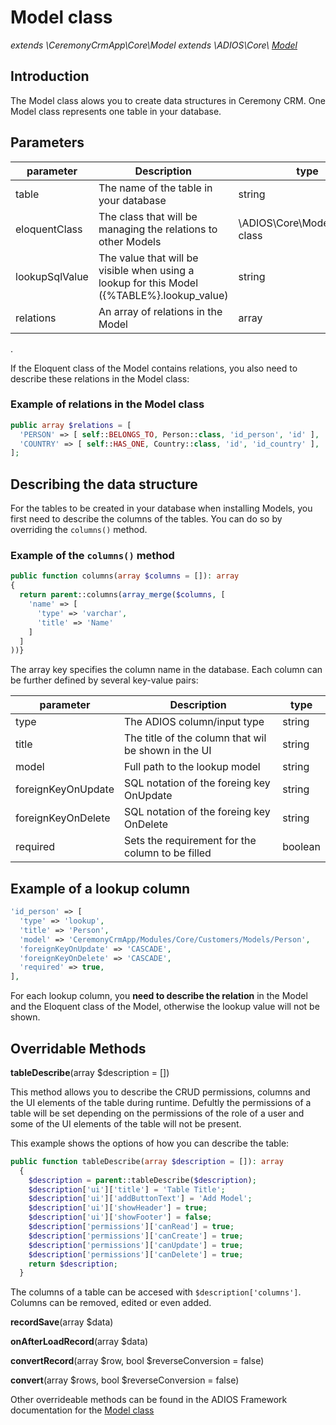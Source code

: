 # Model class

_extends \CeremonyCrmApp\Core\Model extends \ADIOS\Core\ [Model](adios/model)_

## Introduction

The Model class alows you to create data structures in Ceremony CRM. One Model class represents one table in your database.

## Parameters

| parameter      | Description                                                                                  | type                             |
| -------------- | -------------------------------------------------------------------------------------------- | -------------------------------- |
| table          | The name of the table in your database                                                       | string                           |
| eloquentClass  | The class that will be managing the relations to other Models                                | \ADIOS\Core\Model\Eloquent class |
| lookupSqlValue | The value that will be visible when using a lookup for this Model ({\%TABLE\%}.lookup_value) | string                           |
| relations      | An array of relations in the Model                                                           | array                            |

.

If the Eloquent class of the Model contains relations, you also need to describe these relations in the Model class:

### Example of relations in the Model class

```php
public array $relations = [
  'PERSON' => [ self::BELONGS_TO, Person::class, 'id_person', 'id' ],
  'COUNTRY' => [ self::HAS_ONE, Country::class, 'id', 'id_country' ],
];
```

## Describing the data structure

For the tables to be created in your database when installing Models, you first need to describe the columns of the tables. You can do so by overriding the `columns()` method.

### Example of the `columns()` method

```php
public function columns(array $columns = []): array
{
  return parent::columns(array_merge($columns, [
    'name' => [
      'type' => 'varchar',
      'title' => 'Name'
    ]
  ]
))}
```

The array key specifies the column name in the database. Each column can be further defined by several key-value pairs:

| parameter          | Description                                         | type    |
| ------------------ | --------------------------------------------------- | ------- |
| type               | The ADIOS column/input type                         | string  |
| title              | The title of the column that wil be shown in the UI | string  |
| model              | Full path to the lookup model                       | string  |
| foreignKeyOnUpdate | SQL notation of the foreing key OnUpdate            | string  |
| foreignKeyOnDelete | SQL notation of the foreing key OnDelete            | string  |
| required           | Sets the requirement for the column to be filled    | boolean |

## Example of a lookup column

```php
'id_person' => [
  'type' => 'lookup',
  'title' => 'Person',
  'model' => 'CeremonyCrmApp/Modules/Core/Customers/Models/Person',
  'foreignKeyOnUpdate' => 'CASCADE',
  'foreignKeyOnDelete' => 'CASCADE',
  'required' => true,
],
```

For each lookup column, you **need to describe the relation** in the Model and the Eloquent class of the Model, otherwise the lookup value will not be shown.

## Overridable Methods

**tableDescribe**(array $description = [])

This method allows you to describe the CRUD permissions, columns and the UI elements of the table during runtime.
Defultly the permissions of a table will be set depending on the permissions of the role of a user and some of the UI elements of the table will not be present.

This example shows the options of how you can describe the table:

```php
public function tableDescribe(array $description = []): array
  {
    $description = parent::tableDescribe($description);
    $description['ui']['title'] = 'Table Title';
    $description['ui']['addButtonText'] = 'Add Model';
    $description['ui']['showHeader'] = true;
    $description['ui']['showFooter'] = false;
    $description['permissions']['canRead'] = true;
    $description['permissions']['canCreate'] = true;
    $description['permissions']['canUpdate'] = true;
    $description['permissions']['canDelete'] = true;
    return $description;
  }
```

The columns of a table can be accesed with `$description['columns']`. Columns can be removed, edited or even added.

**recordSave**(array $data)

**onAfterLoadRecord**(array $data)

**convertRecord**(array $row, bool $reverseConversion = false)

**convert**(array $rows, bool $reverseConversion = false)

Other overrideable methods can be found in the ADIOS Framework documentation for the [Model class](adios/model)
